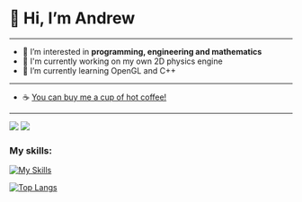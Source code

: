 # 👋 Hi, I’m **Andrew**

___

- 👀 I’m interested in **programming, engineering and mathematics**
- 🔨 I'm currently working on my own 2D physics engine
- 🌱 I’m currently learning OpenGL and C++

___

- ☕ [You can buy me a cup of hot coffee!](https://www.buymeacoffee.com/piecEofSoil)

___

![](https://komarev.com/ghpvc/?username=JustAnCore)
![](https://www.codewars.com/users/JustAnCore/badges/small)

### My skills:
[![My Skills](https://skillicons.dev/icons?i=js,jquery,html,css,ps,arduino,blender,cs,visualstudio,vscode,unity,cpp,git,github,python,latex)](https://skillicons.dev)

[![Top Langs](https://github-readme-stats.vercel.app/api/top-langs/?username=Pieceofsoil&layout=compact&hide=purebasic)](https://github.com/anuraghazra/github-readme-stats)
